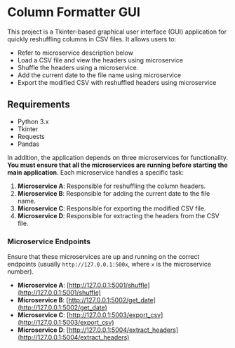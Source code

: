 # Column Formatter GUI

This project is a Tkinter-based graphical user interface (GUI) application for quickly reshuffling columns in CSV files. It allows users to:

- Refer to microservice description below
- Load a CSV file and view the headers using microservice
- Shuffle the headers using a microservice.
- Add the current date to the file name using microservice
- Export the modified CSV with reshuffled headers using microservice

## Requirements

- Python 3.x
- Tkinter
- Requests
- Pandas

In addition, the application depends on three microservices for functionality. **You must ensure that all the microservices are running before starting the main application**. Each microservice handles a specific task:

1. **Microservice A**: Responsible for reshuffling the column headers.
2. **Microservice B**: Responsible for adding the current date to the file name.
3. **Microservice C**: Responsible for exporting the modified CSV file.
4. **Microservice D**: Responsible for extracting the headers from the CSV file.

### Microservice Endpoints

Ensure that these microservices are up and running on the correct endpoints (usually `http://127.0.0.1:500x`, where `x` is the microservice number). 

- **Microservice A**: [http://127.0.0.1:5001/shuffle](http://127.0.0.1:5001/shuffle)
- **Microservice B**: [http://127.0.0.1:5002/get_date](http://127.0.0.1:5002/get_date)
- **Microservice C**: [http://127.0.0.1:5003/export_csv](http://127.0.0.1:5003/export_csv)
- **Microservice D**: [http://127.0.0.1:5004/extract_headers](http://127.0.0.1:5004/extract_headers)

